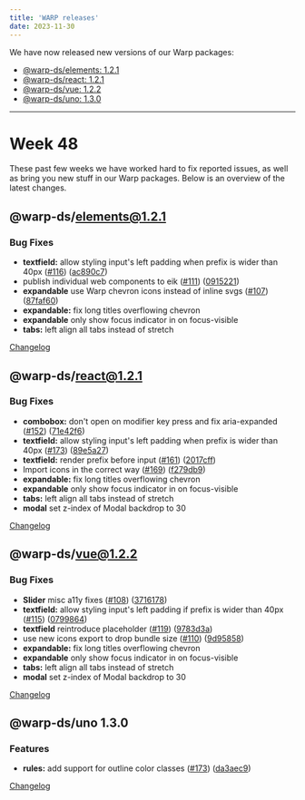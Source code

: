 ```yaml
---
title: 'WARP releases'
date: 2023-11-30
---
```


We have now released new versions of our Warp packages:
- [@warp-ds/elements: 1.2.1](https://www.npmjs.com/package/@warp-ds/elements)
- [@warp-ds/react: 1.2.1](https://www.npmjs.com/package/@warp-ds/react)
- [@warp-ds/vue: 1.2.2](https://www.npmjs.com/package/@warp-ds/vue)
- [@warp-ds/uno: 1.3.0](https://www.npmjs.com/package/@warp-ds/uno)

---

# Week 48

These past few weeks we have worked hard to fix reported issues, as well as bring you new stuff in our Warp packages. Below is an overview of the latest changes.


## @warp-ds/elements@1.2.1

### Bug Fixes

* **textfield:** allow styling input's left padding when prefix is wider than 40px ([#116](https://github.com/warp-ds/elements/issues/116)) ([ac890c7](https://github.com/warp-ds/elements/commit/ac890c79d877a851fe536436aa598ef5e18308ec))
* publish individual web components to eik ([#111](https://github.com/warp-ds/elements/issues/111)) ([0915221](https://github.com/warp-ds/elements/commit/09152215ec3ccf40643403c2d64edb6b9f76ea89))
* **expandable** use Warp chevron icons instead of inline svgs ([#107](https://github.com/warp-ds/elements/issues/107)) ([87faf60](https://github.com/warp-ds/elements/commit/87faf60be3ac5d5460b04add6f5b408844b31bd7))
* **expandable:** fix long titles overflowing chevron
* **expandable** only show focus indicator in on focus-visible 
* **tabs:** left align all tabs instead of stretch

[Changelog](https://github.com/warp-ds/elements/releases/tag/v1.2.1)

## @warp-ds/react@1.2.1

### Bug Fixes

* **combobox:** don't open on modifier key press and fix aria-expanded ([#152](https://github.com/warp-ds/react/issues/152)) ([71e42f6](https://github.com/warp-ds/react/commit/71e42f6ddd224c9b76cbf8d4db21fecf33b4e91e))
* **textfield:** allow styling input's left padding when prefix is wider than 40px ([#173](https://github.com/warp-ds/react/issues/173)) ([89e5a27](https://github.com/warp-ds/react/commit/89e5a278edf5095e80d5aca24f0c4aa5d3c9fd9e))
* **textfield:** render prefix before input ([#161](https://github.com/warp-ds/react/issues/161)) ([2017cff](https://github.com/warp-ds/react/commit/2017cff7a67be1b0cac958cf0e85907591d8e3e8))
* Import icons in the correct way ([#169](https://github.com/warp-ds/react/issues/169)) ([f279db9](https://github.com/warp-ds/react/commit/f279db9165bfb673dcf55507e3e3880618cc23b3))
* **expandable:** fix long titles overflowing chevron
* **expandable** only show focus indicator in on focus-visible
* **tabs:** left align all tabs instead of stretch
* **modal** set z-index of Modal backdrop to 30

[Changelog](https://github.com/warp-ds/react/releases/tag/v1.2.1)


## @warp-ds/vue@1.2.2

### Bug Fixes

* **Slider** misc a11y fixes ([#108](https://github.com/warp-ds/vue/issues/108)) ([3716178](https://github.com/warp-ds/vue/commit/371617868f24def93d49ffc4a7eb01b48276c134))
* **textfield:** allow styling input's left padding if prefix is wider than 40px ([#115](https://github.com/warp-ds/vue/issues/115)) ([0799864](https://github.com/warp-ds/vue/commit/0799864895a8909c9aa80b21519a47a429a473db))
* **textfield** reintroduce placeholder ([#119](https://github.com/warp-ds/vue/issues/119)) ([9783d3a](https://github.com/warp-ds/vue/commit/9783d3ab232eab5ab341132903e81364623a69f1))
* use new icons export to drop bundle size ([#110](https://github.com/warp-ds/vue/issues/110)) ([9d95858](https://github.com/warp-ds/vue/commit/9d95858ee60fc691b4493c67f6f6cddd3bd035a5))
* **expandable:** fix long titles overflowing chevron
* **expandable** only show focus indicator in on focus-visible
* **tabs:** left align all tabs instead of stretch
* **modal** set z-index of Modal backdrop to 30

[Changelog](https://github.com/warp-ds/vue/releases/tag/v1.2.2)

## @warp-ds/uno 1.3.0

### Features

* **rules:** add support for outline color classes ([#173](https://github.com/warp-ds/drive/issues/173)) ([da3aec9](https://github.com/warp-ds/drive/commit/da3aec9789d425cbea2c3dbb399d85c64344dff3))

[Changelog](https://github.com/warp-ds/drive/releases/tag/v1.3.0)